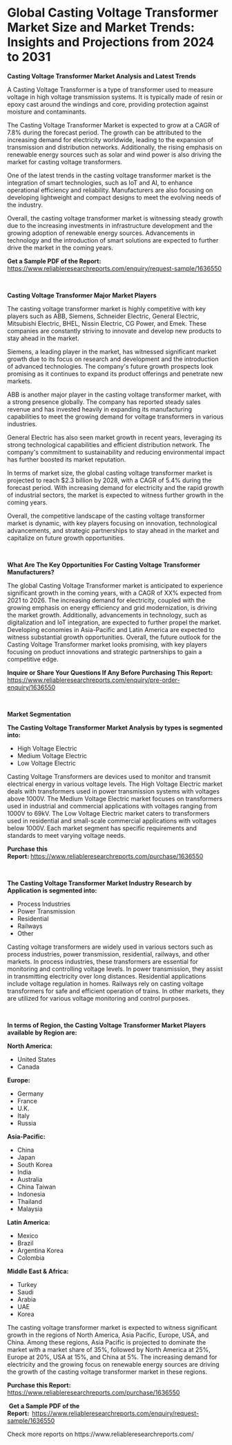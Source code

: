 <p><h1>Global Casting Voltage Transformer Market Size and Market Trends: Insights and Projections from 2024 to 2031</h1></p><p><strong>Casting Voltage Transformer Market Analysis and Latest Trends</strong></p>
<p><p>A Casting Voltage Transformer is a type of transformer used to measure voltage in high voltage transmission systems. It is typically made of resin or epoxy cast around the windings and core, providing protection against moisture and contaminants.</p><p>The Casting Voltage Transformer Market is expected to grow at a CAGR of 7.8% during the forecast period. The growth can be attributed to the increasing demand for electricity worldwide, leading to the expansion of transmission and distribution networks. Additionally, the rising emphasis on renewable energy sources such as solar and wind power is also driving the market for casting voltage transformers.</p><p>One of the latest trends in the casting voltage transformer market is the integration of smart technologies, such as IoT and AI, to enhance operational efficiency and reliability. Manufacturers are also focusing on developing lightweight and compact designs to meet the evolving needs of the industry.</p><p>Overall, the casting voltage transformer market is witnessing steady growth due to the increasing investments in infrastructure development and the growing adoption of renewable energy sources. Advancements in technology and the introduction of smart solutions are expected to further drive the market in the coming years.</p></p>
<p><strong>Get a Sample PDF of the Report:&nbsp;</strong> <a href="https://www.reliableresearchreports.com/enquiry/request-sample/1636550">https://www.reliableresearchreports.com/enquiry/request-sample/1636550</a></p>
<p>&nbsp;</p>
<p><strong>Casting Voltage Transformer Major Market Players</strong></p>
<p><p>The casting voltage transformer market is highly competitive with key players such as ABB, Siemens, Schneider Electric, General Electric, Mitsubishi Electric, BHEL, Nissin Electric, CG Power, and Emek. These companies are constantly striving to innovate and develop new products to stay ahead in the market.</p><p>Siemens, a leading player in the market, has witnessed significant market growth due to its focus on research and development and the introduction of advanced technologies. The company's future growth prospects look promising as it continues to expand its product offerings and penetrate new markets.</p><p>ABB is another major player in the casting voltage transformer market, with a strong presence globally. The company has reported steady sales revenue and has invested heavily in expanding its manufacturing capabilities to meet the growing demand for voltage transformers in various industries.</p><p>General Electric has also seen market growth in recent years, leveraging its strong technological capabilities and efficient distribution network. The company's commitment to sustainability and reducing environmental impact has further boosted its market reputation.</p><p>In terms of market size, the global casting voltage transformer market is projected to reach $2.3 billion by 2028, with a CAGR of 5.4% during the forecast period. With increasing demand for electricity and the rapid growth of industrial sectors, the market is expected to witness further growth in the coming years.</p><p>Overall, the competitive landscape of the casting voltage transformer market is dynamic, with key players focusing on innovation, technological advancements, and strategic partnerships to stay ahead in the market and capitalize on future growth opportunities.</p></p>
<p>&nbsp;</p>
<p><strong>What Are The Key Opportunities For Casting Voltage Transformer Manufacturers?</strong></p>
<p><p>The global Casting Voltage Transformer market is anticipated to experience significant growth in the coming years, with a CAGR of XX% expected from 2021 to 2026. The increasing demand for electricity, coupled with the growing emphasis on energy efficiency and grid modernization, is driving the market growth. Additionally, advancements in technology, such as digitalization and IoT integration, are expected to further propel the market. Developing economies in Asia-Pacific and Latin America are expected to witness substantial growth opportunities. Overall, the future outlook for the Casting Voltage Transformer market looks promising, with key players focusing on product innovations and strategic partnerships to gain a competitive edge.</p></p>
<p><strong>Inquire or Share Your Questions If Any Before Purchasing This Report:</strong> <a href="https://www.reliableresearchreports.com/enquiry/pre-order-enquiry/1636550">https://www.reliableresearchreports.com/enquiry/pre-order-enquiry/1636550</a></p>
<p>&nbsp;</p>
<p><strong>Market Segmentation</strong></p>
<p><strong>The Casting Voltage Transformer Market Analysis by types is segmented into:</strong></p>
<p><ul><li>High Voltage Electric</li><li>Medium Voltage Electric</li><li>Low Voltage Electric</li></ul></p>
<p><p>Casting Voltage Transformers are devices used to monitor and transmit electrical energy in various voltage levels. The High Voltage Electric market deals with transformers used in power transmission systems with voltages above 1000V. The Medium Voltage Electric market focuses on transformers used in industrial and commercial applications with voltages ranging from 1000V to 69kV. The Low Voltage Electric market caters to transformers used in residential and small-scale commercial applications with voltages below 1000V. Each market segment has specific requirements and standards to meet varying voltage needs.</p></p>
<p><strong>Purchase this Report:&nbsp;</strong><a href="https://www.reliableresearchreports.com/purchase/1636550">https://www.reliableresearchreports.com/purchase/1636550</a></p>
<p>&nbsp;</p>
<p><strong>The Casting Voltage Transformer Market Industry Research by Application is segmented into:</strong></p>
<p><ul><li>Process Industries</li><li>Power Transmission</li><li>Residential</li><li>Railways</li><li>Other</li></ul></p>
<p><p>Casting voltage transformers are widely used in various sectors such as process industries, power transmission, residential, railways, and other markets. In process industries, these transformers are essential for monitoring and controlling voltage levels. In power transmission, they assist in transmitting electricity over long distances. Residential applications include voltage regulation in homes. Railways rely on casting voltage transformers for safe and efficient operation of trains. In other markets, they are utilized for various voltage monitoring and control purposes.</p></p>
<p>&nbsp;</p>
<p><strong>In terms of Region, the Casting Voltage Transformer Market Players available by Region are:</strong></p>
<p>
    <p> <strong> North America: </strong>
        <ul>
            <li>United States</li>
            <li>Canada</li>
        </ul>
        </p> 
    <p> <strong> Europe: </strong>
        <ul>
            <li>Germany</li>
            <li>France</li>
            <li>U.K.</li>
            <li>Italy</li>
            <li>Russia</li>
        </ul>
        </p> 
    <p> <strong> Asia-Pacific: </strong>
        <ul>
            <li>China</li>
            <li>Japan</li>
            <li>South Korea</li>
            <li>India</li>
            <li>Australia</li>
            <li>China Taiwan</li>
            <li>Indonesia</li>
            <li>Thailand</li>
            <li>Malaysia</li>
        </ul>
        </p> 
    <p> <strong> Latin America: </strong>
        <ul>
            <li>Mexico</li>
            <li>Brazil</li>
            <li>Argentina Korea</li>
            <li>Colombia</li>
        </ul>
        </p> 
    <p> <strong> Middle East & Africa: </strong>
        <ul>
            <li>Turkey</li>
            <li>Saudi</li>
            <li>Arabia</li>
            <li>UAE</li>
            <li>Korea</li>
        </ul>
    </p>
    </p>
<p><p>The casting voltage transformer market is expected to witness significant growth in the regions of North America, Asia Pacific, Europe, USA, and China. Among these regions, Asia Pacific is projected to dominate the market with a market share of 35%, followed by North America at 25%, Europe at 20%, USA at 15%, and China at 5%. The increasing demand for electricity and the growing focus on renewable energy sources are driving the growth of the casting voltage transformer market in these regions.</p></p>
<p><strong>Purchase this Report: </strong><a href="https://www.reliableresearchreports.com/purchase/1636550">https://www.reliableresearchreports.com/purchase/1636550</a></p>
<p>&nbsp;<strong>Get a Sample PDF of the Report:&nbsp;&nbsp;</strong><a href="https://www.reliableresearchreports.com/enquiry/request-sample/1636550">https://www.reliableresearchreports.com/enquiry/request-sample/1636550</a></p>
<p><strong></strong></p>
<p>Check more reports on https://www.reliableresearchreports.com/</p>